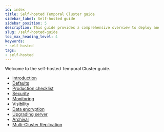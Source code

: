 ```yaml
---
id: index
title: Self-hosted Temporal Cluster guide
sidebar_label: Self-hosted guide
sidebar_position: 5
description: This guide provides a comprehensive overview to deploy and operate a Temporal Cluster in a live environment.
slug: /self-hosted-guide
toc_max_heading_level: 4
keywords:
- self-hosted
tags:
- self-hosted
---
```


<!-- THIS FILE IS GENERATED. DO NOT EDIT THIS FILE DIRECTLY -->

Welcome to the self-hosted Temporal Cluster guide.

- [Introduction](/self-hosted-guide/introduction#)
- [Defaults](/self-hosted-guide/defaults#)
- [Production checklist](//self-hosted-guide/production-checklist#)
- [Security](/self-hosted-guide/security#)
- [Monitoring](/self-hosted-guide/monitoring#)
- [Visibility](/self-hosted-guide/visibility#)
- [Data encryption](/self-hosted-guide/data-encryption#)
- [Upgrading server](/self-hosted-guide/upgrade-server#upgrade-server)
- [Archival](/self-hosted-guide/archival#)
- [Multi-Cluster Replication](/self-hosted-guide/multi-cluster-replication#)

